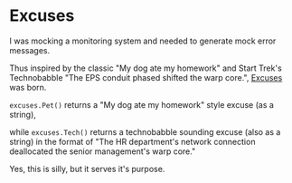 # Excuses

I was mocking a monitoring system and needed to generate mock error messages.

Thus inspired by the classic "My dog ate my homework" and Start Trek's Technobabble "The EPS conduit phased shifted the warp core.", [Excuses](https://github.com/bartalcorn/excuses) was born.

```excuses.Pet()``` returns a "My dog ate my homework" style excuse (as a string),

while ```excuses.Tech()``` returns a technobabble sounding excuse (also as a string) in the format of "The HR department's network connection deallocated the senior management's warp core."

Yes, this is silly, but it serves it's purpose.
